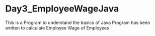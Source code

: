 # Day3_EmployeeWageJava
This is a Program to understand the basics of Java
Program has been written to calculate Employee Wage of Employees
